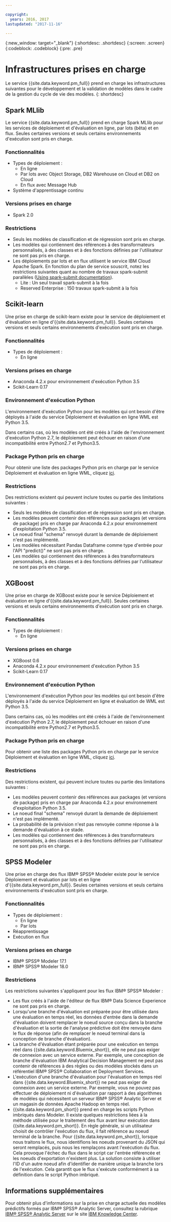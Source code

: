 ```yaml
---

copyright:
  years: 2016, 2017
lastupdated: "2017-11-16"

---
```


{:new_window: target="_blank"}
{:shortdesc: .shortdesc}
{:screen: .screen}
{:codeblock: .codeblock}
{:pre: .pre}

# Infrastructures prises en charge

Le service {{site.data.keyword.pm_full}} prend en charge les infrastructures suivantes pour le développement et la validation de modèles dans le cadre de la gestion du cycle de vie des modèles.
{: shortdesc}

## Spark MLlib

Le service {{site.data.keyword.pm_full}} prend en charge Spark MLlib pour les services de déploiement et d'évaluation en ligne, par lots (bêta) et en flux. Seules certaines versions et seuls
certains environnements d'exécution sont pris en charge.

### Fonctionnalités

* Types de déploiement :
  * En ligne
  * Par lots avec Object Storage, DB2 Warehouse on Cloud et DB2 on Cloud
  * En flux avec Message Hub
*  Système d'apprentissage continu

### Versions prises en charge

*  Spark 2.0

### Restrictions

  *  Seuls les modèles de classification et de régression sont pris en charge.
  *  Les modèles qui contiennent des références à des transformateurs personnalisés, à des classes et à des fonctions définies par l'utilisateur ne sont pas pris en charge.
  * Les déploiements par lots et en flux utilisent le service IBM Cloud Apache Spark. En fonction du plan de service souscrit, notez les restrictions suivantes quant au nombre de travaux spark-submit parallèles ([Using spark-submit documentation](https://console.bluemix.net/docs/services/AnalyticsforApacheSpark/index-gentopic2.html#genTopProcId3)).
    * Lite : Un seul travail spark-submit à la fois
    * Reserved Enterprise : 150 travaux spark-submit à la fois

## Scikit-learn

Une prise en charge de scikit-learn existe pour le service de déploiement et d'évaluation en ligne d'{{site.data.keyword.pm_full}}. Seules certaines versions et seuls certains
environnements d'exécution sont pris en charge.

### Fonctionnalités

* Types de déploiement :
  * En ligne

### Versions prises en charge

- Anaconda 4.2.x pour environnement d'exécution Python 3.5
- Scikit-Learn 0.17

### Environnement d'exécution Python

L'environnement d'exécution Python pour les modèles qui ont besoin d'être déployés à l'aide du service Déploiement et évaluation en ligne WML est Python 3.5.

Dans certains cas, où les modèles ont été créés à l'aide de l'environnement d'exécution Python 2.7, le déploiement peut échouer en raison d'une incompatibilité entre Python2.7 et Python3.5.

### Package Python pris en charge

Pour obtenir une liste des packages Python pris en charge par le service Déploiement et évaluation en ligne WML, cliquez [ici](https://docs.continuum.io/anaconda/packages/old-pkg-lists/4.2.0/py35).

### Restrictions

Des restrictions existent qui peuvent inclure toutes ou partie des limitations suivantes :

* Seuls les modèles de classification et de régression sont pris en charge.
* Les modèles peuvent contenir des références aux packages (et versions de package) pris en charge par Anaconda 4.2.x pour environnement d'exploitation Python 3.5.
* Le noeud final "schema" renvoyé durant la demande de déploiement n'est pas implémenté.
* Les modèles nécessitant Pandas Dataframe comme type d'entrée pour l'API "predict()" ne sont pas pris en charge.
* Les modèles qui contiennent des références à des transformateurs personnalisés, à des classes et à des fonctions définies par l'utilisateur ne sont pas pris en charge.

## XGBoost

Une prise en charge de XGBoost existe pour le service Déploiement et évaluation en ligne d'{{site.data.keyword.pm_full}}. Seules certaines versions et seuls certains
environnements d'exécution sont pris en charge.

### Fonctionnalités

* Types de déploiement :
  * En ligne

### Versions prises en charge

- XGBoost 0.6
- Anaconda 4.2.x pour environnement d'exécution Python 3.5
- Scikit-Learn 0.17

### Environnement d'exécution Python

L'environnement d'exécution Python pour les modèles qui ont besoin d'être déployés à l'aide du service Déploiement en ligne et évaluation de WML est Python 3.5.

Dans certains cas, où les modèles ont été créés à l'aide de l'environnement d'exécution Python 2.7, le déploiement peut échouer en raison d'une incompatibilité entre Python2.7 et Python3.5.

### Package Python pris en charge

Pour obtenir une liste des packages Python pris en charge par le service Déploiement et évaluation en ligne WML, cliquez [ici](https://docs.continuum.io/anaconda/packages/old-pkg-lists/4.2.0/py35).

### Restrictions

Des restrictions existent, qui peuvent inclure toutes ou partie des limitations suivantes :

* Les modèles peuvent contenir des références aux packages (et versions de package) pris en charge par Anaconda 4.2.x pour environnement d'exploitation Python 3.5.
* Le noeud final "schema" renvoyé durant la demande de déploiement n'est pas implémenté.
* La probabilité de la prévision n'est pas renvoyée comme réponse à la demande d'évaluation à ce stade.
* Les modèles qui contiennent des références à des transformateurs personnalisés, à des classes et à des fonctions définies par l'utilisateur ne sont pas pris en charge.

## SPSS Modeler

Une prise en charge des flux IBM® SPSS® Modeler existe pour le service Déploiement et évaluation par lots et en ligne d'{{site.data.keyword.pm_full}}. Seules certaines versions et seuls certains
environnements d'exécution sont pris en charge.

### Fonctionnalités

* Types de déploiement :
  * En ligne
  * Par lots
* Réapprentissage
* Exécution en flux

### Versions prises en charge

*  IBM® SPSS® Modeler 17.1
*  IBM® SPSS® Modeler 18.0

### Restrictions

Les restrictions suivantes s'appliquent pour les flux IBM® SPSS® Modeler :

*  Les flux créés à l'aide de l'éditeur de flux IBM® Data Science Experience ne sont pas pris en charge.
*  Lorsqu'une branche d'évaluation est préparée pour être utilisée dans une évaluation en temps réel, les données d'entrée dans la demande d'évaluation doivent remplacer le noeud source conçu dans la branche d'évaluation et la sortie de l'analyse prédictive doit être renvoyée dans le flux de réponse (afin de remplacer le noeud terminal dans la conception de branche d'évaluation).
*  La branche d'évaluation étant préparée pour une exécution en temps réel dans {{site.data.keyword.Bluemix_short}}, elle ne peut pas exiger de connexion avec un service externe. Par exemple, une conception de branche d'évaluation IBM Analytical Decision Management ne peut pas contenir de références à des règles ou des modèles stockés dans un référentiel IBM® SPSS® Collaboration et Deployment Services.
*  L'exécution d'une branche d'évaluation pour l'évaluation en temps réel dans {{site.data.keyword.Bluemix_short}} ne peut pas exiger de connexion avec un service externe. Par exemple, vous ne pouvez pas effectuer de déploiement ni d'évaluation par rapport à des algorithmes de modèles qui nécessitent un serveur IBM® SPSS® Analytic Server et un magasin de données Apache Hadoop en temps réel.
*  {{site.data.keyword.pm_short}} prend en charge les scripts Python imbriqués dans Modeler. Il existe quelques restrictions liées à la méthode utilisée pour le traitement des flux avant leur exécution dans {{site.data.keyword.pm_short}}. En règle générale, si un utilisateur choisit de contrôler l'exécution du flux, il fait référence au noeud terminal de la branche. Pour {{site.data.keyword.pm_short}}, lorsque nous traitons le flux, nous identifions les noeuds provenant du JSON qui seront remplacés, puis nous les remplaçons avant l'exécution du flux. Cela provoque l'échec du flux dans le script car l'entrée référencée et les noeuds d'exportation n'existent plus. La solution consiste à utiliser l'ID d'un autre noeud afin d'identifier de manière unique la branche lors de l'exécution. Cela garantit que le flux s'exécute conformément à sa définition dans le script Python imbriqué.

## Informations supplémentaires

Pour obtenir plus d'informations sur la prise en charge actuelle des modèles prédictifs formés par IBM® SPSS® Analytic Server, consultez la rubrique [IBM® SPSS® Analytic Server](https://www.ibm.com/support/knowledgecenter/SSWLVY) sur le site [IBM Knowledge Center](https://www.ibm.com/support/knowledgecenter/).
